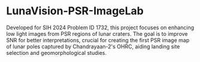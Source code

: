 # LunaVision-PSR-ImageLab
Developed for SIH 2024 Problem ID 1732, this project focuses on enhancing low light images from PSR regions of lunar craters. The goal is to improve SNR for better interpretations, crucial for creating the first PSR image map of lunar poles captured by Chandrayaan-2's OHRC, aiding landing site selection and geomorphological studies. 
